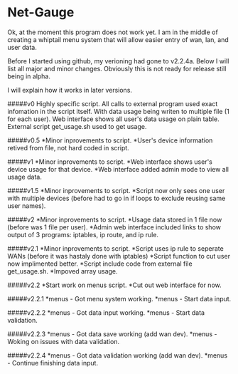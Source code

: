 # Net-Gauge 

Ok, at the moment this program does not work yet. I am in the middle of creating a whiptail menu system that will allow easier entry of wan, lan, and user data.

Before I started using github, my verioning had gone to v2.2.4a. Below I will list all major and minor changes. Obviously this is not ready for release still being  in alpha.

I will explain how it works in later versions.

#####v0
Highly specific script. All calls to external program used exact infomation in the script itself. With data usage being writen to multiple file (1 for each user). Web interface shows all user's data usage on plain table. External script get_usage.sh used to get usage.

#####v0.5
*Minor inprovements to script.
*User's device information retived from file, not hard coded in script. 

#####v1
*Minor inprovements to script.
*Web interface shows user's device usage for that device.
*Web interface added admin mode to view all usage data.

#####v1.5
*Minor inprovements to script.
*Script now only sees one user with multiple devices (before had to go in if loops to exclude reusing same user names).

#####v2
*Minor inprovements to script.
*Usage data stored in 1 file now (before was 1 file per user).
*Admin web interface included links to show output of 3 programs: iptables, ip route, and ip rule.

#####v2.1
*Minor inprovements to script.
*Script uses ip rule to seperate WANs (before it was hastaly done with iptables)
*Script function to cut user now implimented better.
*Script include code from external file get_usage.sh.
*Impoved array usage.

#####v2.2
*Start work on menus script.
*Cut out web interface for now.

#####v2.2.1
*menus - Got menu system working.
*menus - Start data input.

#####v2.2.2
*menus - Got data input working.
*menus - Start data validation.

#####v2.2.3
*menus - Got data save working (add wan dev).
*menus - Woking on issues with data validation.

#####v2.2.4
*menus - Got data validation working (add wan dev).
*menus - Continue finishing data input.
